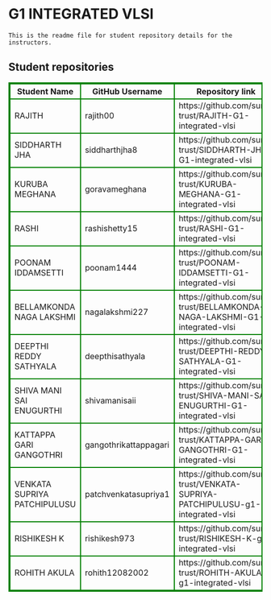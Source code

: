 # G1 INTEGRATED VLSI
    This is the readme file for student repository details for the instructors.
## Student repositories 
<table style="border : 2px solid green; width:100%;">
<tr >
<th style="border : 2px solid green;">Student Name</th>
<th style="border : 2px solid green;">GitHub Username</th>
<th style="border : 2px solid green;">Repository link</th>
</tr>
<tr style="border : 2px solid green;">
<td style="border : 2px solid green;">RAJITH</td> 

<td style="border : 2px solid green;">rajith00</td> 

<td style="border : 2px solid green;">https://github.com/sure-trust/RAJITH-G1-integrated-vlsi</td> 
</tr>

<tr style="border : 2px solid green;">
<td style="border : 2px solid green;">SIDDHARTH JHA</td> 

<td style="border : 2px solid green;">siddharthjha8</td> 

<td style="border : 2px solid green;">https://github.com/sure-trust/SIDDHARTH-JHA-G1-integrated-vlsi</td> 
</tr>

<tr style="border : 2px solid green;">
<td style="border : 2px solid green;">KURUBA MEGHANA</td> 

<td style="border : 2px solid green;">goravameghana</td> 

<td style="border : 2px solid green;">https://github.com/sure-trust/KURUBA-MEGHANA-G1-integrated-vlsi</td> 
</tr>

<tr style="border : 2px solid green;">
<td style="border : 2px solid green;">RASHI</td> 

<td style="border : 2px solid green;">rashishetty15</td> 

<td style="border : 2px solid green;">https://github.com/sure-trust/RASHI-G1-integrated-vlsi</td> 
</tr>

<tr style="border : 2px solid green;">
<td style="border : 2px solid green;">POONAM IDDAMSETTI</td> 

<td style="border : 2px solid green;">poonam1444</td> 

<td style="border : 2px solid green;">https://github.com/sure-trust/POONAM-IDDAMSETTI-G1-integrated-vlsi</td> 
</tr>

<tr style="border : 2px solid green;">
<td style="border : 2px solid green;">BELLAMKONDA NAGA LAKSHMI</td> 

<td style="border : 2px solid green;">nagalakshmi227</td> 

<td style="border : 2px solid green;">https://github.com/sure-trust/BELLAMKONDA-NAGA-LAKSHMI-G1-integrated-vlsi</td> 
</tr>

<tr style="border : 2px solid green;">
<td style="border : 2px solid green;">DEEPTHI REDDY SATHYALA</td> 

<td style="border : 2px solid green;">deepthisathyala</td> 

<td style="border : 2px solid green;">https://github.com/sure-trust/DEEPTHI-REDDY-SATHYALA-G1-integrated-vlsi</td> 
</tr>

<tr style="border : 2px solid green;">
<td style="border : 2px solid green;">SHIVA MANI SAI ENUGURTHI</td> 

<td style="border : 2px solid green;">shivamanisaii</td> 

<td style="border : 2px solid green;">https://github.com/sure-trust/SHIVA-MANI-SAI-ENUGURTHI-G1-integrated-vlsi</td> 
</tr>

<tr style="border : 2px solid green;">
<td style="border : 2px solid green;">KATTAPPA GARI GANGOTHRI</td> 

<td style="border : 2px solid green;">gangothrikattappagari</td> 

<td style="border : 2px solid green;">https://github.com/sure-trust/KATTAPPA-GARI-GANGOTHRI-G1-integrated-vlsi</td> 
</tr>

<tr style="border : 2px solid green;">
<td style="border : 2px solid green;">VENKATA SUPRIYA PATCHIPULUSU</td> 

<td style="border : 2px solid green;">patchvenkatasupriya1</td> 

<td style="border : 2px solid green;">https://github.com/sure-trust/VENKATA-SUPRIYA-PATCHIPULUSU-g1-integrated-vlsi</td> 
</tr>

<tr style="border : 2px solid green;">
<td style="border : 2px solid green;">RISHIKESH K</td> 

<td style="border : 2px solid green;">rishikesh973</td> 

<td style="border : 2px solid green;">https://github.com/sure-trust/RISHIKESH-K-g1-integrated-vlsi</td> 
</tr>

<tr style="border : 2px solid green;">
<td style="border : 2px solid green;">ROHITH AKULA</td> 

<td style="border : 2px solid green;">rohith12082002</td> 

<td style="border : 2px solid green;">https://github.com/sure-trust/ROHITH-AKULA-g1-integrated-vlsi</td> 
</tr>
